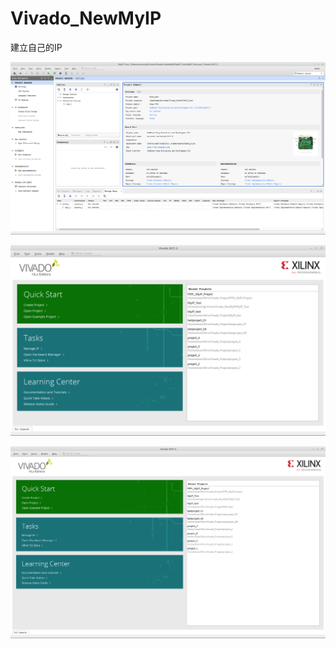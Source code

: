 # Vivado_NewMyIP
建立自己的IP


 ![GITHUB](https://raw.githubusercontent.com/ANAN030/Vivado_NewMyIP/master/image/01.png "01")
 
 ![GITHUB](https://raw.githubusercontent.com/ANAN030/Vivado_NewMyIP/master/image/1440x900.png "02")
 
 ![GITHUB](https://raw.githubusercontent.com/ANAN030/Vivado_NewMyIP/master/image/1680x1050.png "03")

